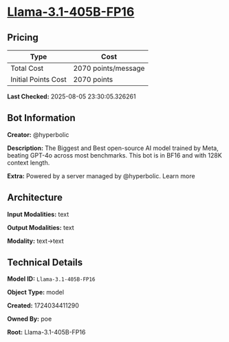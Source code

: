 # [Llama-3.1-405B-FP16](https://poe.com/Llama-3.1-405B-FP16)

## Pricing

| Type | Cost |
|------|------|
| Total Cost | 2070 points/message |
| Initial Points Cost | 2070 points |

**Last Checked:** 2025-08-05 23:30:05.326261


## Bot Information

**Creator:** @hyperbolic

**Description:** The Biggest and Best open-source AI model trained by Meta, beating GPT-4o across most benchmarks. This bot is in BF16 and with 128K context length.

**Extra:** Powered by a server managed by @hyperbolic. Learn more


## Architecture

**Input Modalities:** text

**Output Modalities:** text

**Modality:** text->text


## Technical Details

**Model ID:** `Llama-3.1-405B-FP16`

**Object Type:** model

**Created:** 1724034411290

**Owned By:** poe

**Root:** Llama-3.1-405B-FP16
